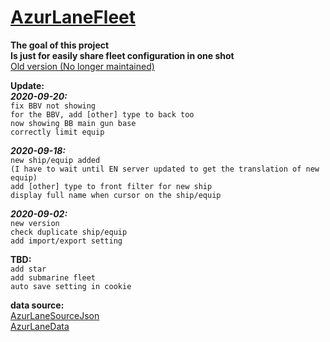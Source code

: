 ﻿# [AzurLaneFleet](https://x94fujo6rpg.github.io/AzurLaneFleet/) #  
**The goal of this project**  
**Is just for easily share fleet configuration in one shot**  
[Old version (No longer maintained)](https://x94fujo6rpg.github.io/AzurLaneFleet/old)  

**Update:**  
***2020-09-20:***  
`fix BBV not showing`  
`for the BBV, add [other] type to back too`  
`now showing BB main gun base`  
`correctly limit equip`  
  
***2020-09-18:***  
`new ship/equip added`  
`(I have to wait until EN server updated to get the translation of new equip)`  
`add [other] type to front filter for new ship`  
`display full name when cursor on the ship/equip`  
  
***2020-09-02:***  
`new version`  
`check duplicate ship/equip`  
`add import/export setting`  
  
**TBD:**  
`add star`  
`add submarine fleet`  
`auto save setting in cookie`  
  
**data source:**  
[AzurLaneSourceJson](https://github.com/nobbyfix/AzurLaneSourceJson)  
[AzurLaneData](https://github.com/Dimbreath/AzurLaneData)  